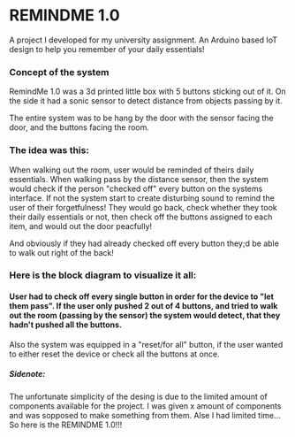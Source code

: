 # REMINDME 1.0

A project I developed for my university assignment. An Arduino based IoT design to help you remember of your daily essentials! 


### Concept of the system

RemindMe 1.0 was a 3d printed little box with 5 buttons sticking out of it. On the side it had a sonic sensor to detect distance from objects passing by it. 

The entire system was to be hang by the door with the sensor facing the door, and the buttons facing the room. 

### The idea was this: 
When walking out the room, user would be reminded of theirs daily essentials. When walking pass by the distance sensor, then the system would check if the person "checked off" every button on the systems interface. If not the system start to create disturbing sound to remind the user of their forgetfulness! They would go back, check whether they took their daily essentials or not, then check off the buttons assigned to each item, and would out the door peacfully! 

And obviously if they had already checked off every button they;d be able to walk out right of the back!

### Here is the block diagram to visualize it all:

<p align="center" ![Example Flowchart](/Block_diagram_1.png)>
</p>


#### User had to check off every single button in order for the device to "let them pass". If the user only pushed 2 out of 4 buttons, and tried to walk out the room (passing by the sensor) the system would detect, that they hadn't pushed all the buttons. 

Also the system was equipped in a "reset/for all" button, if the user wanted to either reset the device or check all the buttons at once.


##### Sidenote:
The unfortunate simplicity of the desing is due to the limited amount of components available for the project. I was given x amount of components and was sopposed to make something from them. Alse I had limited time... So here is the REMINDME 1.0!!!

